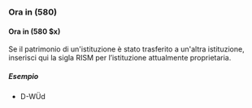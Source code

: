 ### Ora in (580)

#### Ora in (580 $x)
Se il patrimonio di un'istituzione è stato trasferito a un'altra istituzione, inserisci qui la sigla RISM per l’istituzione attualmente proprietaria.

##### Esempio  
- D-WÜd
